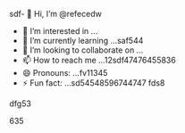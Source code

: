 sdf- 👋 Hi, I’m @refecedw
- 👀 I’m interested in ...
- 🌱 I’m currently learning ...saf544
- 💞️ I’m looking to collaborate on ...
- 📫 How to reach me ...12sdf47476455836
- 😄 Pronouns: ...fv11345
- ⚡ Fun fact: ...sd54548596744747
fds8
<!---545450522
refeced/refeced is a ✨ special ✨ repositorasdy because its `README.md` fer(this file) appears54on your GitHub profile.123545
You can click the Preview link to take a look at your chsdfanges.
--->dfg53
635
